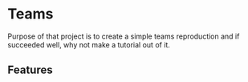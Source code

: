 # Teams

Purpose of that project is to create a simple teams reproduction and if succeeded well, why not make a tutorial out of it.

## Features